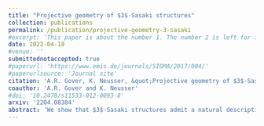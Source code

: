 ```yaml
---
title: "Projective geometry of $3$-Sasaki structures"
collection: publications
permalink: /publication/projective-geometry-3-sasaki
#excerpt: 'This paper is about the number 1. The number 2 is left for future work.'
date: 2022-04-18
#venue: ''
submittednotaccepted: true
#paperurl: 'https://www.emis.de/journals/SIGMA/2017/004/'
#paperurlsource: 'Journal site'
citation: 'A.R. Gover, K. Neusser, &quot;Projective geometry of $3$-Sasaki structures,&quot; (submitted).'
coauthor: 'A.R. Gover and K. Neusser'
#doi: '10.2478/s11533-012-0093-8'
arxiv: '2204.08384'
abstract: 'We show that $3$-Sasaki structures admit a natural description in terms of projective differential geometry. This description provides a concrete link between $3$-Sasaki structures and several other geometries and constructions via a single unifying picture. First we establish that a $3$-Sasaki structure may be understood as a projective structure equipped with a certain holonomy reduction to the (possibly indefinite) unitary quaternionic group $\operatorname{Sp}(p,q)$, namely a parallel hyperkähler structure on the projective tractor bundle satisfying a particular genericity condition. For the converse, where one begins with a general parallel hyperkähler structure on the projective tractor bundle, the genericity condition is not automatic. Indeed we prove that generically such a reduction decomposes the underlying manifold into a disjoint union of strata including open manifolds with (indefinite) $3$-Sasaki structures and a closed separating hypersurface at infinity with respect to the $3$-Sasaki metrics. Moreover, it is shown that the latter hypersurface inherits a Biquard&ndash;Fefferman conformal structure, which thus (locally) fibres over a quaternionic contact structure, and which in turn compactifies the natural quaternionic Kähler quotients of the $3$-Sasaki structures on the open manifolds. As an application we describe the projective compactification of (suitably) complete, non-compact (indefinite) $3$-Sasaki manifolds and recover Biquard&apos;s notion of asymptotically hyperbolic quaternionic Kähler metrics.'
---
```

